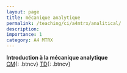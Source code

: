 ```yaml
---
layout: page
title: mécanique analytique
permalink: /teaching/ci/a4mtrx/analitical/
description:
importance: 1
category: A4 MTRX
---
```


**Introduction à la mécanique analytique**  
[CM](https://drive.proton.me/urls/X6WZRVFMBM#bvVxNNeCO5jO){: .btncv}
[TD](https://drive.proton.me/urls/BB8H5ATS9C#iWCAESE9pwja){: .btncv}